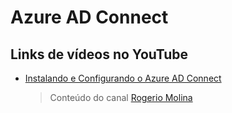 # Azure AD Connect

## Links de vídeos no YouTube

- [Instalando e Configurando o Azure AD Connect](https://www.youtube.com/watch?v=hF_Au-nzRpE)
    > Conteúdo do canal [Rogerio Molina](https://www.youtube.com/c/RogerioMolina)
